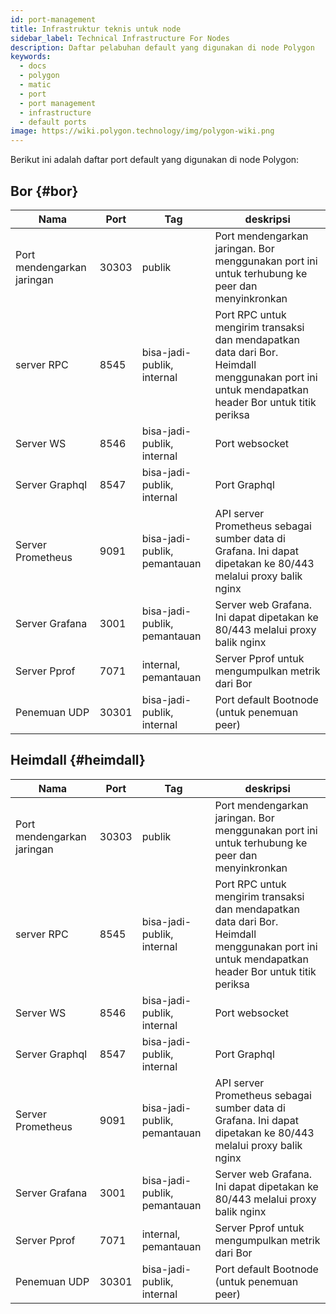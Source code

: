```yaml
---
id: port-management
title: Infrastruktur teknis untuk node
sidebar_label: Technical Infrastructure For Nodes
description: Daftar pelabuhan default yang digunakan di node Polygon
keywords:
  - docs
  - polygon
  - matic
  - port
  - port management
  - infrastructure
  - default ports
image: https://wiki.polygon.technology/img/polygon-wiki.png
---
```


Berikut ini adalah daftar port default yang digunakan di node Polygon:

## Bor {#bor}

| ﻿Nama | Port | Tag | deskripsi |
|------------------------|-------|---------------------------|----------------------------------------------------------------------------------------------------------------|
| Port mendengarkan jaringan | 30303 | publik | Port mendengarkan jaringan. Bor menggunakan port ini untuk terhubung ke peer dan menyinkronkan |
| server RPC | 8545 | bisa-jadi-publik, internal | Port RPC untuk mengirim transaksi dan mendapatkan data dari Bor. Heimdall menggunakan port ini untuk mendapatkan header Bor untuk titik periksa |
| Server WS | 8546 | bisa-jadi-publik, internal | Port websocket |
| Server Graphql | 8547 | bisa-jadi-publik, internal | Port Graphql |
| Server Prometheus | 9091 | bisa-jadi-publik, pemantauan | API server Prometheus sebagai sumber data di Grafana. Ini dapat dipetakan ke 80/443 melalui proxy balik nginx |
| Server Grafana | 3001 | bisa-jadi-publik, pemantauan | Server web Grafana. Ini dapat dipetakan ke 80/443 melalui proxy balik nginx |
| Server Pprof | 7071 | internal, pemantauan | Server Pprof untuk mengumpulkan metrik dari Bor |
| Penemuan UDP | 30301 | bisa-jadi-publik, internal | Port default Bootnode (untuk penemuan peer) |

## Heimdall {#heimdall}

| ﻿Nama | Port | Tag | deskripsi |
|------------------------|-------|---------------------------|----------------------------------------------------------------------------------------------------------------|
| Port mendengarkan jaringan | 30303 | publik | Port mendengarkan jaringan. Bor menggunakan port ini untuk terhubung ke peer dan menyinkronkan |
| server RPC | 8545 | bisa-jadi-publik, internal | Port RPC untuk mengirim transaksi dan mendapatkan data dari Bor. Heimdall menggunakan port ini untuk mendapatkan header Bor untuk titik periksa |
| Server WS | 8546 | bisa-jadi-publik, internal | Port websocket |
| Server Graphql | 8547 | bisa-jadi-publik, internal | Port Graphql |
| Server Prometheus | 9091 | bisa-jadi-publik, pemantauan | API server Prometheus sebagai sumber data di Grafana. Ini dapat dipetakan ke 80/443 melalui proxy balik nginx |
| Server Grafana | 3001 | bisa-jadi-publik, pemantauan | Server web Grafana. Ini dapat dipetakan ke 80/443 melalui proxy balik nginx |
| Server Pprof | 7071 | internal, pemantauan | Server Pprof untuk mengumpulkan metrik dari Bor |
| Penemuan UDP | 30301 | bisa-jadi-publik, internal | Port default Bootnode (untuk penemuan peer) |